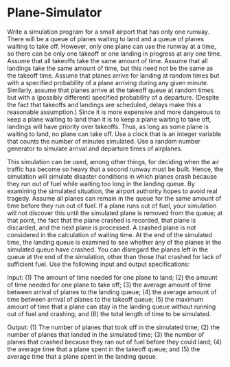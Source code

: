 # Plane-Simulator

Write a simulation program for a small airport that has only one runway. There will be a queue of planes waiting to land and a queue 
of planes waiting to take off. However, only one plane can use the runway at a time, so there can be only one takeoff or one landing 
in progress at any one time. Assume that all takeoffs take the same amount of time. Assume that all landings take the same amount of 
time, but this need not be the same as the takeoff time. Assume that planes arrive for landing at random times but with a specified 
probability of a plane arriving during any given minute. Similarly, assume that planes arrive at the takeoff queue at random times but 
with a (possibly different) specified probability of a departure. (Despite the fact that takeoffs and landings are scheduled, delays 
make this a reasonable assumption.) Since it is more expensive and more dangerous to keep a plane waiting to land than it is to keep a 
plane waiting to take off, landings will have priority over takeoffs. Thus, as long as some plane is waiting to land, no plane can take 
off. Use a clock that is an integer variable that counts the number of minutes simulated. Use a random number generator to simulate 
arrival and departure times of airplanes.

This simulation can be used, among other things, for deciding when the air traffic has become so heavy that a second runway must be 
built. Hence, the simulation will simulate disaster conditions in which planes crash because they run out of fuel while waiting too 
long in the landing queue. By examining the simulated situation, the airport authority hopes to avoid real tragedy. Assume all planes 
can remain in the queue for the same amount of time before they run out of fuel. If a plane runs out of fuel, your simulation will not 
discover this until the simulated plane is removed from the queue; at that point, the fact that the plane crashed is recorded, that 
plane is discarded, and the next plane is processed. A crashed plane is not considered in the calculation of waiting time. At the end 
of the simulated time, the landing queue is examined to see whether any of the planes in the simulated queue have crashed. You can 
disregard the planes left in the queue at the end of the simulation, other than those that crashed for lack of sufficient fuel. Use the 
following input and output specifications:

Input: (1) The amount of time needed for one plane to land; (2) the amount of time needed for one plane to take off; (3) the average 
amount of time between arrival of planes to the landing queue; (4) the average amount of time between arrival of planes to the takeoff 
queue; (5) the maximum amount of time that a plane can stay in the landing queue without running out of fuel and crashing; and (6) the 
total length of time to be simulated.

Output: (1) The number of planes that took off in the simulated time; (2) the number of planes that landed in the simulated time; (3) 
the number of planes that crashed because they ran out of fuel before they could land; (4) the average time that a plane spent in the 
takeoff queue; and (5) the average time that a plane spent in the landing queue.
